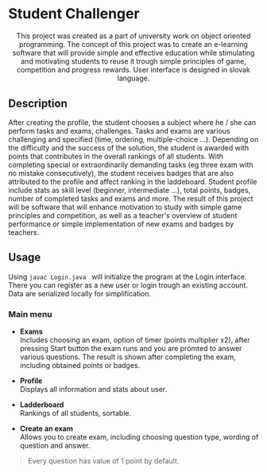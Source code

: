 <h1 align="center">
  <br>
   
  <br>
</h1>

# Student Challenger

<p align="center">
  This project was created as a part of university work on object oriented programming. The concept of this project was to create an e-learning software that will provide simple and effective education while stimulating and motivating students to reuse it trough simple principles of game, competition and progress rewards. User interface is designed in slovak language.
</p>

## Description
After creating the profile, the student chooses a subject where he / she can perform tasks and exams, challenges. Tasks and exams are various challenging and specified (time, ordering, multiple-choice ...). Depending on the difficulty and the success of the solution, the student is awarded with points that contributes in the overall rankings of all students. With completing special or extraordinarily demanding tasks (eg three exam with no mistake consecutively), the student receives badges that are also attributed to the profile and affect ranking in the laddeboard. Student profile include stats as skill level (beginner, intermediate ...), total points, badges, number of completed tasks and exams and more. The result of this project will be software that will enhance motivation to study with simple game principles and competition, as well as a teacher's overview of student performance or simple implementation of new exams and badges by teachers.


## Usage

Using `javac Login.java ` will initialize the program at the Login interface. There you can register as a new user or login trough an existing account. Data are serialized locally for simplification.

### Main menu

- <b>Exams</b>
<br>Includes choosing an exam, option of timer (points multiplier x2), after pressing Start button the exam runs and you are promted to answer various questions. 
The result is shown after completing the exam, including obtained points or badges. 

- <b>Profile</b>
<br>Displays all information and stats about user. 

- <b>Ladderboard</b> 
<br>Rankings of all students, sortable. 

- <b>Create an exam</b>
<br>Allows you to create exam, including choosing question type, wording of question and answer.

> Every question has value of 1 point by default.
